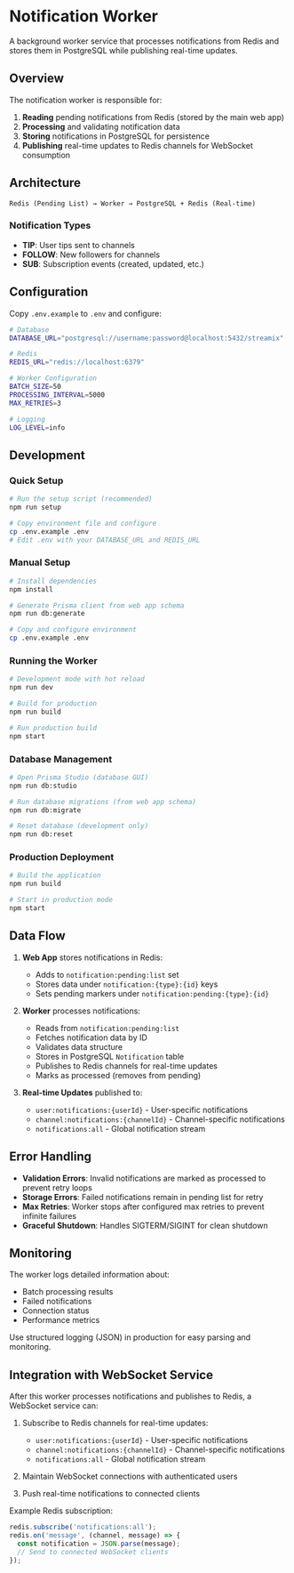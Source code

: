 # Notification Worker

A background worker service that processes notifications from Redis and stores them in PostgreSQL while publishing real-time updates.

## Overview

The notification worker is responsible for:

1. **Reading** pending notifications from Redis (stored by the main web app)
2. **Processing** and validating notification data
3. **Storing** notifications in PostgreSQL for persistence
4. **Publishing** real-time updates to Redis channels for WebSocket consumption

## Architecture

```
Redis (Pending List) → Worker → PostgreSQL + Redis (Real-time)
```

### Notification Types

- **TIP**: User tips sent to channels
- **FOLLOW**: New followers for channels  
- **SUB**: Subscription events (created, updated, etc.)

## Configuration

Copy `.env.example` to `.env` and configure:

```bash
# Database
DATABASE_URL="postgresql://username:password@localhost:5432/streamix"

# Redis
REDIS_URL="redis://localhost:6379"

# Worker Configuration
BATCH_SIZE=50
PROCESSING_INTERVAL=5000
MAX_RETRIES=3

# Logging
LOG_LEVEL=info
```

## Development

### Quick Setup
```bash
# Run the setup script (recommended)
npm run setup

# Copy environment file and configure
cp .env.example .env
# Edit .env with your DATABASE_URL and REDIS_URL
```

### Manual Setup
```bash
# Install dependencies
npm install

# Generate Prisma client from web app schema
npm run db:generate

# Copy and configure environment
cp .env.example .env
```

### Running the Worker
```bash
# Development mode with hot reload
npm run dev

# Build for production
npm run build

# Run production build
npm start
```

### Database Management
```bash
# Open Prisma Studio (database GUI)
npm run db:studio

# Run database migrations (from web app schema)
npm run db:migrate

# Reset database (development only)
npm run db:reset
```

### Production Deployment
```bash
# Build the application
npm run build

# Start in production mode
npm start
```

## Data Flow

1. **Web App** stores notifications in Redis:
   - Adds to `notification:pending:list` set
   - Stores data under `notification:{type}:{id}` keys
   - Sets pending markers under `notification:pending:{type}:{id}`

2. **Worker** processes notifications:
   - Reads from `notification:pending:list`
   - Fetches notification data by ID
   - Validates data structure
   - Stores in PostgreSQL `Notification` table
   - Publishes to Redis channels for real-time updates
   - Marks as processed (removes from pending)

3. **Real-time Updates** published to:
   - `user:notifications:{userId}` - User-specific notifications
   - `channel:notifications:{channelId}` - Channel-specific notifications
   - `notifications:all` - Global notification stream

## Error Handling

- **Validation Errors**: Invalid notifications are marked as processed to prevent retry loops
- **Storage Errors**: Failed notifications remain in pending list for retry
- **Max Retries**: Worker stops after configured max retries to prevent infinite failures
- **Graceful Shutdown**: Handles SIGTERM/SIGINT for clean shutdown

## Monitoring

The worker logs detailed information about:
- Batch processing results
- Failed notifications
- Connection status
- Performance metrics

Use structured logging (JSON) in production for easy parsing and monitoring.

## Integration with WebSocket Service

After this worker processes notifications and publishes to Redis, a WebSocket service can:

1. Subscribe to Redis channels for real-time updates:
   - `user:notifications:{userId}` - User-specific notifications
   - `channel:notifications:{channelId}` - Channel-specific notifications  
   - `notifications:all` - Global notification stream

2. Maintain WebSocket connections with authenticated users

3. Push real-time notifications to connected clients

Example Redis subscription:
```javascript
redis.subscribe('notifications:all');
redis.on('message', (channel, message) => {
  const notification = JSON.parse(message);
  // Send to connected WebSocket clients
});
```
